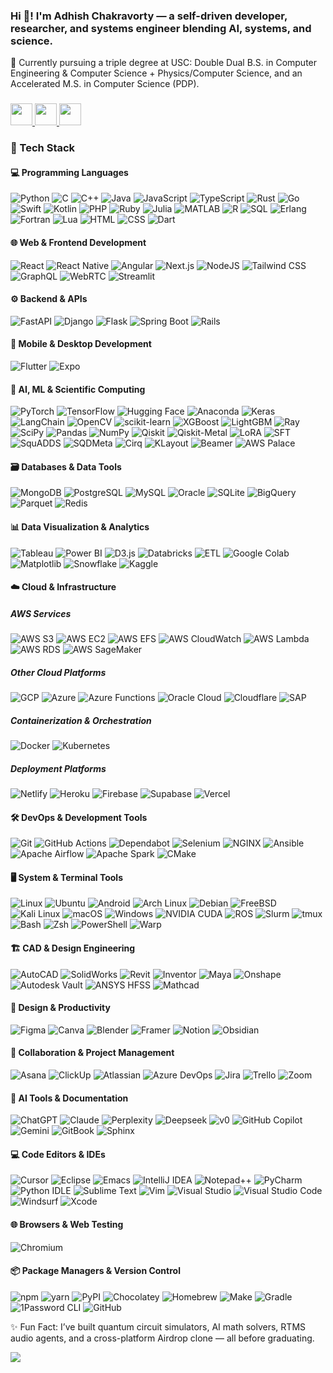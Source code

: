 <!--## Hi there 👋

**NxtGenLegend/NxtGenLegend** is a ✨ _special_ ✨ repository because its `README.md` (this file) appears on your GitHub profile.

Here are some ideas to get you started:

- 🔭 I’m currently working on ...
- 🌱 I’m currently learning ...
- 👯 I’m looking to collaborate on ...
- 🤔 I’m looking for help with ...
- 💬 Ask me about ...
- 📫 How to reach me: ...
- 😄 Pronouns: ...
- ⚡ Fun fact: ...
-->
<h3 align="left">Hi 👋! I'm Adhish Chakravorty — a self-driven developer, researcher, and systems engineer blending AI, systems, and science.</h3>

<p align="left">🧠 Currently pursuing a triple degree at USC: Double Dual B.S. in Computer Engineering & Computer Science + Physics/Computer Science, and an Accelerated M.S. in Computer Science (PDP).</p>

###

<div align="left">
  <a href="mailto:adhishch@usc.edu" target="_blank">
    <img src="https://img.shields.io/static/v1?message=Gmail&logo=gmail&label=&color=D14836&logoColor=white&labelColor=&style=for-the-badge" height="35" />
  </a>
  <a href="https://www.linkedin.com/in/adhish-chakravorty/" target="_blank">
    <img src="https://img.shields.io/static/v1?message=LinkedIn&logo=linkedin&label=&color=0077B5&logoColor=white&labelColor=&style=for-the-badge" height="35" />
  </a>
  <a href="https://github.com/NxtGenLegend" target="_blank">
    <img src="https://img.shields.io/static/v1?message=GitHub&logo=github&label=&color=333&logoColor=white&labelColor=&style=for-the-badge" height="35" />
  </a>
</div>

###
<!--
<div align="center">
  <img src="https://github-readme-stats.vercel.app/api?username=NxtGenLegend&show_icons=true&theme=radical" height="150" />
  <img src="https://streak-stats.demolab.com?user=NxtGenLegend&theme=radical" height="150" />
  <img src="https://github-readme-stats.vercel.app/api/top-langs/?username=NxtGenLegend&layout=compact&theme=radical" height="150" />
</div>
-->
### 🚀 Tech Stack

#### 💻 Programming Languages  
![Python](https://img.shields.io/badge/-Python-3776AB?style=flat&logo=python&logoColor=white)
![C](https://img.shields.io/badge/-C-00599C?style=flat&logo=c&logoColor=white)
![C++](https://img.shields.io/badge/-C++-00599C?style=flat&logo=c%2B%2B&logoColor=white)
![Java](https://img.shields.io/badge/-Java-ED8B00?style=flat&logo=openjdk&logoColor=white)
![JavaScript](https://img.shields.io/badge/-JavaScript-F7DF1E?style=flat&logo=javascript&logoColor=black)
![TypeScript](https://img.shields.io/badge/-TypeScript-3178C6?style=flat&logo=typescript&logoColor=white)
![Rust](https://img.shields.io/badge/-Rust-000000?style=flat&logo=rust&logoColor=white)
![Go](https://img.shields.io/badge/-Go-00ADD8?style=flat&logo=go&logoColor=white)
![Swift](https://img.shields.io/badge/-Swift-FA7343?style=flat&logo=swift&logoColor=white)
![Kotlin](https://img.shields.io/badge/-Kotlin-7F52FF?style=flat&logo=kotlin&logoColor=white)
![PHP](https://img.shields.io/badge/-PHP-777BB4?style=flat&logo=php&logoColor=white)
![Ruby](https://img.shields.io/badge/-Ruby-CC342D?style=flat&logo=ruby&logoColor=white)
![Julia](https://img.shields.io/badge/-Julia-9558B2?style=flat&logo=julia&logoColor=white)
![MATLAB](https://img.shields.io/badge/-MATLAB-0076A8?style=flat)
![R](https://img.shields.io/badge/-R-276DC3?style=flat&logo=r&logoColor=white)
![SQL](https://img.shields.io/badge/-SQL-4479A1?style=flat&logo=postgresql&logoColor=white)
![Erlang](https://img.shields.io/badge/-Erlang-A90533?style=flat&logo=erlang&logoColor=white)
![Fortran](https://img.shields.io/badge/-Fortran-734F96?style=flat&logo=fortran&logoColor=white)
![Lua](https://img.shields.io/badge/-Lua-2C2D72?style=flat&logo=lua&logoColor=white)
![HTML](https://img.shields.io/badge/-HTML5-E34F26?style=flat&logo=html5&logoColor=white)
![CSS](https://img.shields.io/badge/-CSS3-1572B6?style=flat&logo=css3&logoColor=white)
![Dart](https://img.shields.io/badge/-Dart-0175C2?style=flat&logo=dart&logoColor=white)

#### 🌐 Web & Frontend Development  
![React](https://img.shields.io/badge/-React-20232A?style=flat&logo=react&logoColor=61DAFB)
![React Native](https://img.shields.io/badge/-React_Native-20232A?style=flat&logo=react&logoColor=61DAFB)
![Angular](https://img.shields.io/badge/-Angular-DD0031?style=flat&logo=angular&logoColor=white)
![Next.js](https://img.shields.io/badge/-Next.js-000000?style=flat&logo=nextdotjs&logoColor=white)
![NodeJS](https://img.shields.io/badge/-Node.js-6DA55F?style=flat&logo=nodedotjs&logoColor=white)
![Tailwind CSS](https://img.shields.io/badge/-TailwindCSS-38B2AC?style=flat&logo=tailwind-css&logoColor=white)
![GraphQL](https://img.shields.io/badge/-GraphQL-E10098?style=flat&logo=graphql&logoColor=white)
![WebRTC](https://img.shields.io/badge/-WebRTC-333333?style=flat)
![Streamlit](https://img.shields.io/badge/-Streamlit-FF4B4B?style=flat&logo=streamlit&logoColor=white)

#### ⚙️ Backend & APIs  
![FastAPI](https://img.shields.io/badge/-FastAPI-009688?style=flat&logo=fastapi&logoColor=white)
![Django](https://img.shields.io/badge/-Django-092E20?style=flat&logo=django&logoColor=white)
![Flask](https://img.shields.io/badge/-Flask-000000?style=flat&logo=flask&logoColor=white)
![Spring Boot](https://img.shields.io/badge/-Spring%20Boot-6DB33F?style=flat&logo=springboot&logoColor=white)
![Rails](https://img.shields.io/badge/-Rails-CC0000?style=flat&logo=ruby-on-rails&logoColor=white)

#### 📱 Mobile & Desktop Development  
![Flutter](https://img.shields.io/badge/-Flutter-02569B?style=flat&logo=flutter&logoColor=white)
![Expo](https://img.shields.io/badge/-Expo-000020?style=flat&logo=expo&logoColor=white)

#### 🧠 AI, ML & Scientific Computing  
![PyTorch](https://img.shields.io/badge/-PyTorch-EE4C2C?style=flat&logo=pytorch&logoColor=white)
![TensorFlow](https://img.shields.io/badge/-TensorFlow-FF6F00?style=flat&logo=tensorflow&logoColor=white)
![Hugging Face](https://img.shields.io/badge/-Hugging%20Face-FFD21E?style=flat&logo=huggingface&logoColor=000)
![Anaconda](https://img.shields.io/badge/-Anaconda-44A833?style=flat&logo=anaconda&logoColor=white)
![Keras](https://img.shields.io/badge/-Keras-D00000?style=flat&logo=keras&logoColor=white)
![LangChain](https://img.shields.io/badge/-LangChain-1c3c3c?style=flat&logo=langchain&logoColor=white)
![OpenCV](https://img.shields.io/badge/-OpenCV-5C3EE8?style=flat&logo=opencv&logoColor=white)
![scikit-learn](https://img.shields.io/badge/-Scikit--Learn-F7931E?style=flat&logo=scikitlearn&logoColor=white)
![XGBoost](https://img.shields.io/badge/-XGBoost-DA5345?style=flat)
![LightGBM](https://img.shields.io/badge/-LightGBM-9ACD32?style=flat)
![Ray](https://img.shields.io/badge/-Ray-4B8BBE?style=flat)
![SciPy](https://img.shields.io/badge/-SciPy-8CAAE6?style=flat)
![Pandas](https://img.shields.io/badge/-Pandas-150458?style=flat&logo=pandas&logoColor=white)
![NumPy](https://img.shields.io/badge/-NumPy-013243?style=flat&logo=numpy&logoColor=white)
![Qiskit](https://img.shields.io/badge/-Qiskit-6929C4?style=flat&logo=ibm&logoColor=white)
![Qiskit-Metal](https://img.shields.io/badge/-Qiskit--Metal-6929C4?style=flat)
![LoRA](https://img.shields.io/badge/-LoRA-FF6B6B?style=flat)
![SFT](https://img.shields.io/badge/-SFT-4ECDC4?style=flat)
![SquADDS](https://img.shields.io/badge/-SquADDS-9B59B6?style=flat)
![SQDMeta](https://img.shields.io/badge/-SQDMeta-8B4A9E?style=flat)
![Cirq](https://img.shields.io/badge/-Cirq-4285F4?style=flat)
![KLayout](https://img.shields.io/badge/-KLayout-4B0082?style=flat)
![Beamer](https://img.shields.io/badge/-Beamer-008080?style=flat)
![AWS Palace](https://img.shields.io/badge/-AWS%20Palace-FF9900?style=flat)

#### 🗃️ Databases & Data Tools  
![MongoDB](https://img.shields.io/badge/-MongoDB-47A248?style=flat&logo=mongodb&logoColor=white)
![PostgreSQL](https://img.shields.io/badge/-PostgreSQL-336791?style=flat&logo=postgresql&logoColor=white)
![MySQL](https://img.shields.io/badge/-MySQL-4479A1?style=flat&logo=mysql&logoColor=white)
![Oracle](https://img.shields.io/badge/-Oracle-F80000?style=flat&logo=oracle&logoColor=white)
![SQLite](https://img.shields.io/badge/-SQLite-003B57?style=flat&logo=sqlite&logoColor=white)
![BigQuery](https://img.shields.io/badge/-BigQuery-4285F4?style=flat&logo=google&logoColor=white)
![Parquet](https://img.shields.io/badge/-Parquet-2560E0?style=flat&logo=apachespark&logoColor=white)
![Redis](https://img.shields.io/badge/-Redis-DC382D?style=flat&logo=redis&logoColor=white)

#### 📊 Data Visualization & Analytics  
![Tableau](https://img.shields.io/badge/-Tableau-E97627?style=flat&logo=tableau&logoColor=white)
![Power BI](https://img.shields.io/badge/-Power%20BI-F2C811?style=flat&logo=powerbi&logoColor=black)
![D3.js](https://img.shields.io/badge/-D3.js-F9A03C?style=flat&logo=d3dotjs&logoColor=white)
![Databricks](https://img.shields.io/badge/-Databricks-FF3621?style=flat&logo=databricks&logoColor=white)
![ETL](https://img.shields.io/badge/-ETL-9370DB?style=flat)
![Google Colab](https://img.shields.io/badge/-Google%20Colab-F9AB00?style=flat&logo=googlecolab&logoColor=white)
![Matplotlib](https://img.shields.io/badge/-Matplotlib-71D291?style=flat)
![Snowflake](https://img.shields.io/badge/-Snowflake-29B5E8?style=flat&logo=snowflake&logoColor=white)
![Kaggle](https://img.shields.io/badge/-Kaggle-20BEFF?style=flat&logo=kaggle&logoColor=white)

#### ☁️ Cloud & Infrastructure  
##### AWS Services
![AWS S3](https://img.shields.io/badge/-AWS%20S3-569A31?style=flat&logo=amazons3&logoColor=white)
![AWS EC2](https://img.shields.io/badge/-AWS%20EC2-FF9900?style=flat&logo=amazonec2&logoColor=white)
![AWS EFS](https://img.shields.io/badge/-AWS%20EFS-FF9900?style=flat&logo=amazonaws&logoColor=white)
![AWS CloudWatch](https://img.shields.io/badge/-AWS%20CloudWatch-FF4F00?style=flat&logo=amazoncloudwatch&logoColor=white)
![AWS Lambda](https://img.shields.io/badge/-AWS%20Lambda-FF9900?style=flat&logo=aws-lambda&logoColor=white)
![AWS RDS](https://img.shields.io/badge/-AWS%20RDS-527FFF?style=flat&logo=amazonrds&logoColor=white)
![AWS SageMaker](https://img.shields.io/badge/-AWS%20SageMaker-FF9900?style=flat&logo=amazonsagemaker&logoColor=white)

##### Other Cloud Platforms
![GCP](https://img.shields.io/badge/-GCP-4285F4?style=flat&logo=googlecloud&logoColor=white)
![Azure](https://img.shields.io/badge/-Azure-0078D4?style=flat&logo=microsoftazure&logoColor=white)
![Azure Functions](https://img.shields.io/badge/-Azure%20Functions-0078D7?style=flat&logo=azure-functions&logoColor=white)
![Oracle Cloud](https://img.shields.io/badge/-Oracle%20Cloud-F80000?style=flat&logo=oracle&logoColor=white)
![Cloudflare](https://img.shields.io/badge/-Cloudflare-F38020?style=flat&logo=cloudflare&logoColor=white)
![SAP](https://img.shields.io/badge/-SAP-0FAAFF?style=flat&logo=sap&logoColor=white)

##### Containerization & Orchestration
![Docker](https://img.shields.io/badge/-Docker-2496ED?style=flat&logo=docker&logoColor=white)
![Kubernetes](https://img.shields.io/badge/-Kubernetes-326CE5?style=flat&logo=kubernetes&logoColor=white)

##### Deployment Platforms
![Netlify](https://img.shields.io/badge/-Netlify-00C7B7?style=flat&logo=netlify&logoColor=white)
![Heroku](https://img.shields.io/badge/-Heroku-430098?style=flat&logo=heroku&logoColor=white)
![Firebase](https://img.shields.io/badge/-Firebase-FFCA28?style=flat&logo=firebase&logoColor=white)
![Supabase](https://img.shields.io/badge/-Supabase-3ECF8E?style=flat&logo=supabase&logoColor=white)
![Vercel](https://img.shields.io/badge/-Vercel-000000?style=flat&logo=vercel&logoColor=white)

#### 🛠️ DevOps & Development Tools  
![Git](https://img.shields.io/badge/-Git-F05032?style=flat&logo=git&logoColor=white)
![GitHub Actions](https://img.shields.io/badge/-GitHub%20Actions-2088FF?style=flat&logo=github-actions&logoColor=white)
![Dependabot](https://img.shields.io/badge/-Dependabot-025E8C?style=flat&logo=dependabot&logoColor=white)
![Selenium](https://img.shields.io/badge/-Selenium-43B02A?style=flat&logo=selenium&logoColor=white)
![NGINX](https://img.shields.io/badge/-NGINX-009639?style=flat&logo=nginx&logoColor=white)
![Ansible](https://img.shields.io/badge/-Ansible-000000?style=flat&logo=ansible&logoColor=white)
![Apache Airflow](https://img.shields.io/badge/-Airflow-017CEE?style=flat&logo=apacheairflow&logoColor=white)
![Apache Spark](https://img.shields.io/badge/-Apache%20Spark-E25A1C?style=flat&logo=apachespark&logoColor=white)
![CMake](https://img.shields.io/badge/-CMake-F34B7D?style=flat&logo=cmake&logoColor=white)

#### 🖥️ System & Terminal Tools  
![Linux](https://img.shields.io/badge/-Linux-FCC624?style=flat&logo=linux&logoColor=black)
![Ubuntu](https://img.shields.io/badge/-Ubuntu-E95420?style=flat&logo=ubuntu&logoColor=white)
![Android](https://img.shields.io/badge/-Android-3DDC84?style=flat&logo=android&logoColor=white)
![Arch Linux](https://img.shields.io/badge/-Arch%20Linux-1793D1?style=flat&logo=arch-linux&logoColor=white)
![Debian](https://img.shields.io/badge/-Debian-A81D33?style=flat&logo=debian&logoColor=white)
![FreeBSD](https://img.shields.io/badge/-FreeBSD-AB2B28?style=flat&logo=freebsd&logoColor=white)
![Kali Linux](https://img.shields.io/badge/-Kali%20Linux-557C94?style=flat&logo=kalilinux&logoColor=white)
![macOS](https://img.shields.io/badge/-macOS-000000?style=flat&logo=apple&logoColor=F0F0F0)
![Windows](https://img.shields.io/badge/-Windows-0078D6?style=flat&logo=windows11&logoColor=white)
![NVIDIA CUDA](https://img.shields.io/badge/-CUDA-76B900?style=flat&logo=nvidia&logoColor=white)
![ROS](https://img.shields.io/badge/-ROS-22314E?style=flat&logo=ros&logoColor=white)
![Slurm](https://img.shields.io/badge/-Slurm-008B8B?style=flat)
![tmux](https://img.shields.io/badge/-tmux-1BB91F?style=flat&logo=tmux&logoColor=white)
![Bash](https://img.shields.io/badge/-Bash-4EAA25?style=flat&logo=gnubash&logoColor=white)
![Zsh](https://img.shields.io/badge/-Zsh-000000?style=flat&logo=gnu&logoColor=white)
![PowerShell](https://img.shields.io/badge/-PowerShell-5391FE?style=flat&logo=powershell&logoColor=white)
![Warp](https://img.shields.io/badge/-Warp-3E5C9A?style=flat&logo=warp&logoColor=white)

#### 🏗️ CAD & Design Engineering  
![AutoCAD](https://img.shields.io/badge/-AutoCAD-E1222E?style=flat&logo=autodesk&logoColor=white)
![SolidWorks](https://img.shields.io/badge/-SolidWorks-FF0000?style=flat)
![Revit](https://img.shields.io/badge/-Revit-0696D7?style=flat)
![Inventor](https://img.shields.io/badge/-Inventor-FF7A00?style=flat)
![Maya](https://img.shields.io/badge/-Maya-37A5CC?style=flat)
![Onshape](https://img.shields.io/badge/-Onshape-1C4BFF?style=flat)
![Autodesk Vault](https://img.shields.io/badge/-Autodesk%20Vault-FF7A00?style=flat)
![ANSYS HFSS](https://img.shields.io/badge/-ANSYS%20HFSS-FFB71B?style=flat)
![Mathcad](https://img.shields.io/badge/-Mathcad-E97627?style=flat)

#### 🎨 Design & Productivity  
![Figma](https://img.shields.io/badge/-Figma-F24E1E?style=flat&logo=figma&logoColor=white)
![Canva](https://img.shields.io/badge/-Canva-00C4CC?style=flat&logo=canva&logoColor=white)
![Blender](https://img.shields.io/badge/-Blender-F5792A?style=flat&logo=blender&logoColor=white)
![Framer](https://img.shields.io/badge/-Framer-05F?style=flat&logo=framer&logoColor=white)
![Notion](https://img.shields.io/badge/-Notion-000000?style=flat&logo=notion&logoColor=white)
![Obsidian](https://img.shields.io/badge/-Obsidian-483699?style=flat&logo=obsidian&logoColor=white)

#### 🤝 Collaboration & Project Management  
![Asana](https://img.shields.io/badge/-Asana-273347?style=flat&logo=asana&logoColor=white)
![ClickUp](https://img.shields.io/badge/-ClickUp-7B68EE?style=flat&logo=clickup&logoColor=white)
![Atlassian](https://img.shields.io/badge/-Atlassian-0052CC?style=flat&logo=atlassian&logoColor=white)
![Azure DevOps](https://img.shields.io/badge/-Azure%20DevOps-0078D7?style=flat&logo=azure-devops&logoColor=white)
![Jira](https://img.shields.io/badge/-Jira-0052CC?style=flat&logo=jira&logoColor=white)
![Trello](https://img.shields.io/badge/-Trello-0052CC?style=flat&logo=trello&logoColor=white)
![Zoom](https://img.shields.io/badge/-Zoom-2D8CFF?style=flat&logo=zoom&logoColor=white)

#### 🤖 AI Tools & Documentation  
![ChatGPT](https://img.shields.io/badge/-ChatGPT-74aa9c?style=flat&logo=openai&logoColor=white)
![Claude](https://img.shields.io/badge/-Claude-D97757?style=flat&logo=claude&logoColor=white)
![Perplexity](https://img.shields.io/badge/-Perplexity-1FB8CD?style=flat&logo=perplexity&logoColor=white)
![Deepseek](https://img.shields.io/badge/-Deepseek-4D6BFF?style=flat)
![v0](https://img.shields.io/badge/-v0-000?style=flat&logo=v0&logoColor=white)
![GitHub Copilot](https://img.shields.io/badge/-GitHub%20Copilot-000?style=flat&logo=githubcopilot&logoColor=white)
![Gemini](https://img.shields.io/badge/-Gemini-886FBF?style=flat&logo=googlegemini&logoColor=white)
![GitBook](https://img.shields.io/badge/-GitBook-3884FF?style=flat&logo=gitbook&logoColor=white)
![Sphinx](https://img.shields.io/badge/-Sphinx-000?style=flat&logo=sphinx&logoColor=white)

#### 💻 Code Editors & IDEs  
![Cursor](https://img.shields.io/badge/-Cursor-000000?style=flat)
![Eclipse](https://img.shields.io/badge/-Eclipse-FE7A16?style=flat&logo=eclipse&logoColor=white)
![Emacs](https://img.shields.io/badge/-Emacs-7F5AB6?style=flat&logo=gnu-emacs&logoColor=white)
![IntelliJ IDEA](https://img.shields.io/badge/-IntelliJ%20IDEA-000000?style=flat&logo=intellij-idea&logoColor=white)
![Notepad++](https://img.shields.io/badge/-Notepad++-90E59A?style=flat&logo=notepadplusplus&logoColor=black)
![PyCharm](https://img.shields.io/badge/-PyCharm-000?style=flat&logo=pycharm&logoColor=white)
![Python IDLE](https://img.shields.io/badge/-Python%20IDLE-3776AB?style=flat&logo=python&logoColor=white)
![Sublime Text](https://img.shields.io/badge/-Sublime%20Text-575757?style=flat&logo=sublime-text&logoColor=important)
![Vim](https://img.shields.io/badge/-Vim-11AB00?style=flat&logo=vim&logoColor=white)
![Visual Studio](https://img.shields.io/badge/-Visual%20Studio-5C2D91?style=flat&logo=visual-studio&logoColor=white)
![Visual Studio Code](https://img.shields.io/badge/-Visual%20Studio%20Code-0078d7?style=flat&logo=visual-studio-code&logoColor=white)
![Windsurf](https://img.shields.io/badge/-Windsurf-0B100F?style=flat&logo=windsurf&logoColor=white)
![Xcode](https://img.shields.io/badge/-Xcode-007ACC?style=flat&logo=xcode&logoColor=white)

#### 🌐 Browsers & Web Testing  
![Chromium](https://img.shields.io/badge/-Chromium-4285F4?style=flat&logo=googlechrome&logoColor=white)

#### 📦 Package Managers & Version Control  
![npm](https://img.shields.io/badge/-npm-CB3837?style=flat&logo=npm&logoColor=white)
![yarn](https://img.shields.io/badge/-Yarn-2C8EBB?style=flat&logo=yarn&logoColor=white)
![PyPI](https://img.shields.io/badge/-PyPI-3775A9?style=flat&logo=pypi&logoColor=white)
![Chocolatey](https://img.shields.io/badge/-Chocolatey-80B5E3?style=flat&logo=chocolatey&logoColor=white)
![Homebrew](https://img.shields.io/badge/-Homebrew-FBB040?style=flat&logo=homebrew&logoColor=white)
![Make](https://img.shields.io/badge/-Make-000000?style=flat&logo=gnubash&logoColor=white)
![Gradle](https://img.shields.io/badge/-Gradle-02303A?style=flat&logo=gradle&logoColor=white)
![1Password CLI](https://img.shields.io/badge/-1Password-0094F5?style=flat&logo=1password&logoColor=white)
![GitHub](https://img.shields.io/badge/-GitHub-121011?style=flat&logo=github&logoColor=white)

<p align="left">
✨ Fun Fact: I’ve built quantum circuit simulators, AI math solvers, RTMS audio agents, and a cross-platform Airdrop clone — all before graduating.
</p>

[![](https://visitcount.itsvg.in/api?id=NxtGenLegend&icon=0&color=0)](https://visitcount.itsvg.in)
